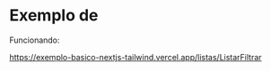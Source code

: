 # Exemplo de

Funcionando:

https://exemplo-basico-nextjs-tailwind.vercel.app/listas/ListarFiltrar


